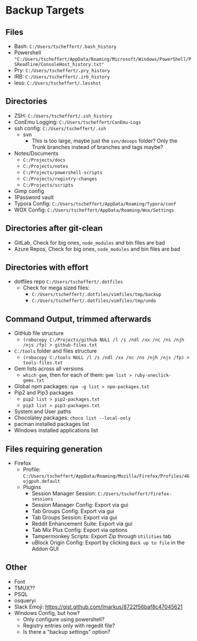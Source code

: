 
# Backup Targets

## Files

- Bash: `C:/Users/tscheffert/.bash_history`
- Powershell `"C:/Users/tscheffert/AppData/Roaming/Microsoft/Windows/PowerShell/PSReadline/ConsoleHost_history.txt"`
- Pry: `C:/Users/tscheffert/.pry_history`
- IRB: `C:/Users/tscheffert/.irb_history`
- less: `C:/Users/tscheffert/.lesshst`

## Directories

- ZSH: `C:/Users/tscheffert/.zsh_history`
- ConEmu Logging: `C:/Users/tscheffert/ConEmu-Logs`
- ssh config: `C:/Users/tscheffert/.ssh`
  - svn
    - This is too large, maybe just the `svn/devops` folder? Only the Trunk branches
      instead of branches and tags maybe?
- Notes/Documents
  - `C:/Projects/docs`
  - `C:/Projects/notes`
  - `C:/Projects/powershell-scripts`
  - `C:/Projects/registry-changes`
  - `C:/Projects/scripts`
- Gimp config
- 1Password vault
- Typora Config: `C:/Users/tscheffert/AppData/Roaming/Typora/conf`
- WOX Config: `C:/Users/tscheffert/AppData/Roaming/Wox/Settings`

## Directories after git-clean

- GitLab, Check for big ones, `node_modules` and bin files are bad
- Azure Repos, Check for big ones, `node_modules` and bin files are bad

## Directories with effort

- dotfiles repo `C:/Users/tscheffert/.dotfiles`
  - Check for mega sized files:
    - `C:/Users/tscheffert/.dotfiles/vimfiles/tmp/backup`
    - `C:/Users/tscheffert/.dotfiles/vimfiles/tmp/undo`

## Command Output, trimmed afterwards

- GitHub file structure
  - `(robocopy C:/Projects/github NULL /l /s /ndl /xx /nc /ns /njh /njs /fp) > github-files.txt`
- `C:/tools` folder and files structure
  - `(robocopy C:/tools NULL /l /s /ndl /xx /nc /ns /njh /njs /fp) > tools-files.txt`
- Gem lists across all versions
  - `which gem`, then for each of them: `gem list > ruby-oneclick-gems.txt`
- Global npm packages: `npm -g list > npm-packages.txt`
- Pip2 and Pip3 packages
  - `pip2 list > pip2-packages.txt`
  - `pip3 list > pip3-packages.txt`
- System and User paths
- Chocolatey packages: `choco list --local-only`
- pacman installed packages list
- Windows installed applications list

## Files requiring generation

- Firefox
  - Profile: `C:/Users/tscheffert/AppData/Roaming/Mozilla/Firefox/Profiles/46ojgpuh.default`
  - Plugins
    - Session Manager Session: `C:/Users/tscheffert/firefox-sessions`
    - Session Manager Config: Export via gui
    - Tab Groups Config: Export via gui
    - Tab Groups Session: Export via gui
    - Reddit Enhancement Suite: Export via gui
    - Tab Mix Plus Config: Export via options
    - Tampermonkey Scripts: Export Zip through `Utilities` tab
    - uBlock Origin Config: Export by clicking `Back up to file` in the Addon GUI

## Other

- Font
- TMUX??
- PSQL
- osqueryi
- Slack Emoji: <https://gist.github.com/lmarkus/8722f56baf8c47045621>
- Windows Config, but how?
  - Only configure using powershell?
  - Registry entries only with regedit file?
  - Is there a "backup settings" option?
